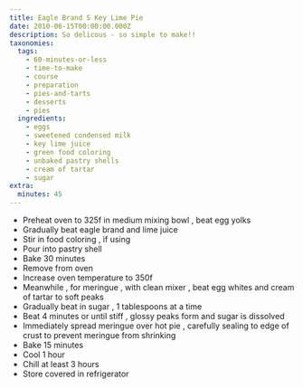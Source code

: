 ```yaml
---
title: Eagle Brand S Key Lime Pie
date: 2010-06-15T00:00:00.000Z
description: So delicous - so simple to make!!
taxonomies:
  tags:
    - 60-minutes-or-less
    - time-to-make
    - course
    - preparation
    - pies-and-tarts
    - desserts
    - pies
  ingredients:
    - eggs
    - sweetened condensed milk
    - key lime juice
    - green food coloring
    - unbaked pastry shells
    - cream of tartar
    - sugar
extra:
  minutes: 45
---
```

 - Preheat oven to 325f in medium mixing bowl , beat egg yolks
 - Gradually beat eagle brand and lime juice
 - Stir in food coloring , if using
 - Pour into pastry shell
 - Bake 30 minutes
 - Remove from oven
 - Increase oven temperature to 350f
 - Meanwhile , for meringue , with clean mixer , beat egg whites and cream of tartar to soft peaks
 - Gradually beat in sugar , 1 tablespoons at a time
 - Beat 4 minutes or until stiff , glossy peaks form and sugar is dissolved
 - Immediately spread meringue over hot pie , carefully sealing to edge of crust to prevent meringue from shrinking
 - Bake 15 minutes
 - Cool 1 hour
 - Chill at least 3 hours
 - Store covered in refrigerator
